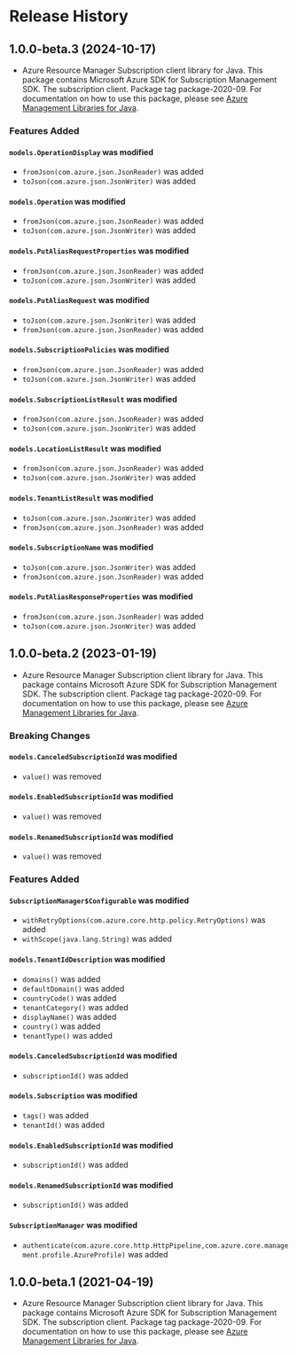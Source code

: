 # Release History

## 1.0.0-beta.3 (2024-10-17)

- Azure Resource Manager Subscription client library for Java. This package contains Microsoft Azure SDK for Subscription Management SDK. The subscription client. Package tag package-2020-09. For documentation on how to use this package, please see [Azure Management Libraries for Java](https://aka.ms/azsdk/java/mgmt).

### Features Added

#### `models.OperationDisplay` was modified

* `fromJson(com.azure.json.JsonReader)` was added
* `toJson(com.azure.json.JsonWriter)` was added

#### `models.Operation` was modified

* `fromJson(com.azure.json.JsonReader)` was added
* `toJson(com.azure.json.JsonWriter)` was added

#### `models.PutAliasRequestProperties` was modified

* `fromJson(com.azure.json.JsonReader)` was added
* `toJson(com.azure.json.JsonWriter)` was added

#### `models.PutAliasRequest` was modified

* `toJson(com.azure.json.JsonWriter)` was added
* `fromJson(com.azure.json.JsonReader)` was added

#### `models.SubscriptionPolicies` was modified

* `fromJson(com.azure.json.JsonReader)` was added
* `toJson(com.azure.json.JsonWriter)` was added

#### `models.SubscriptionListResult` was modified

* `fromJson(com.azure.json.JsonReader)` was added
* `toJson(com.azure.json.JsonWriter)` was added

#### `models.LocationListResult` was modified

* `fromJson(com.azure.json.JsonReader)` was added
* `toJson(com.azure.json.JsonWriter)` was added

#### `models.TenantListResult` was modified

* `toJson(com.azure.json.JsonWriter)` was added
* `fromJson(com.azure.json.JsonReader)` was added

#### `models.SubscriptionName` was modified

* `toJson(com.azure.json.JsonWriter)` was added
* `fromJson(com.azure.json.JsonReader)` was added

#### `models.PutAliasResponseProperties` was modified

* `fromJson(com.azure.json.JsonReader)` was added
* `toJson(com.azure.json.JsonWriter)` was added

## 1.0.0-beta.2 (2023-01-19)

- Azure Resource Manager Subscription client library for Java. This package contains Microsoft Azure SDK for Subscription Management SDK. The subscription client. Package tag package-2020-09. For documentation on how to use this package, please see [Azure Management Libraries for Java](https://aka.ms/azsdk/java/mgmt).

### Breaking Changes

#### `models.CanceledSubscriptionId` was modified

* `value()` was removed

#### `models.EnabledSubscriptionId` was modified

* `value()` was removed

#### `models.RenamedSubscriptionId` was modified

* `value()` was removed

### Features Added

#### `SubscriptionManager$Configurable` was modified

* `withRetryOptions(com.azure.core.http.policy.RetryOptions)` was added
* `withScope(java.lang.String)` was added

#### `models.TenantIdDescription` was modified

* `domains()` was added
* `defaultDomain()` was added
* `countryCode()` was added
* `tenantCategory()` was added
* `displayName()` was added
* `country()` was added
* `tenantType()` was added

#### `models.CanceledSubscriptionId` was modified

* `subscriptionId()` was added

#### `models.Subscription` was modified

* `tags()` was added
* `tenantId()` was added

#### `models.EnabledSubscriptionId` was modified

* `subscriptionId()` was added

#### `models.RenamedSubscriptionId` was modified

* `subscriptionId()` was added

#### `SubscriptionManager` was modified

* `authenticate(com.azure.core.http.HttpPipeline,com.azure.core.management.profile.AzureProfile)` was added

## 1.0.0-beta.1 (2021-04-19)

- Azure Resource Manager Subscription client library for Java. This package contains Microsoft Azure SDK for Subscription Management SDK. The subscription client. Package tag package-2020-09. For documentation on how to use this package, please see [Azure Management Libraries for Java](https://aka.ms/azsdk/java/mgmt).
